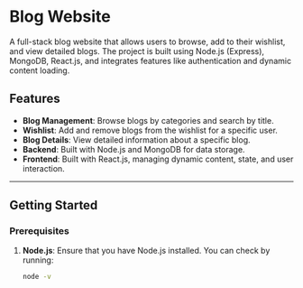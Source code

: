 # Blog Website

A full-stack blog website that allows users to browse, add to their wishlist, and view detailed blogs. The project is built using Node.js (Express), MongoDB, React.js, and integrates features like authentication and dynamic content loading.

## Features

- **Blog Management**: Browse blogs by categories and search by title.
- **Wishlist**: Add and remove blogs from the wishlist for a specific user.
- **Blog Details**: View detailed information about a specific blog.
- **Backend**: Built with Node.js and MongoDB for data storage.
- **Frontend**: Built with React.js, managing dynamic content, state, and user interaction.

---

## Getting Started

### Prerequisites

1. **Node.js**: Ensure that you have Node.js installed. You can check by running:

   ```bash
   node -v
